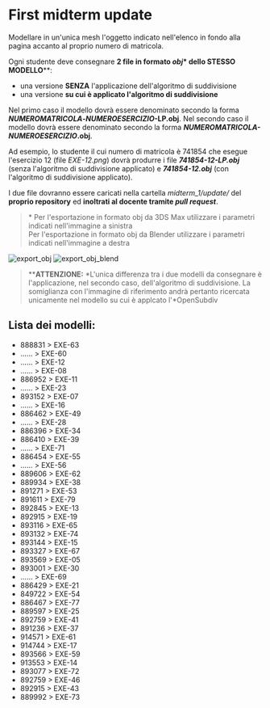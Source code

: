 # First midterm update

Modellare in un'unica mesh l'oggetto indicato nell'elenco in fondo alla pagina
accanto al proprio numero di matricola.

Ogni studente deve consegnare **2 file in formato _obj_\* dello
STESSO MODELLO**\*\*:

- una versione **SENZA** l'applicazione dell'algoritmo di suddivisione
- una versione **su cui è applicato l'algoritmo di suddivisione**

Nel primo caso il modello dovrà essere denominato secondo la forma
**_NUMEROMATRICOLA_-_NUMEROESERCIZIO_-LP.obj**.
Nel secondo caso il modello dovrà essere denominato secondo la forma
**_NUMEROMATRICOLA-NUMEROESERCIZIO_.obj**.

Ad esempio, lo studente il cui numero di matricola è 741854 che esegue
l'esercizio 12 (file *EXE-12.png*) dovrà produrre i file
_**741854-12-LP.obj**_ (senza l'algoritmo di suddivisione applicato)
e _**741854-12.obj**_ (con l'algoritmo di suddivisione applicato).

I due file dovranno essere caricati nella cartella *midterm_1/update/* del
**proprio repository** ed **inoltrati al docente tramite _pull request_**.

> \* Per l'esportazione in formato obj da 3DS Max utilizzare i parametri
indicati nell'immagine a sinistra   
Per l'esportazione in formato obj da Blender utilizzare i parametri indicati
nell'immagine a destra

![export_obj](https://github.com/strumet/modeling/raw/master/archive/obj_export.png) 
![export_obj_blend](https://github.com/strumet/modeling/raw/master/archive/obj_export_blend.png)

> \*\***ATTENZIONE:** *L'unica differenza tra i due modelli da consegnare è
l'applicazione, nel secondo caso, dell'algoritmo di suddivisione. La
somiglianza con l'immagine di riferimento andrà pertanto ricercata unicamente 
nel modello su cui è applcato l'*OpenSubdiv

## Lista dei modelli:

-	888831	>	EXE-63
-	......	>	EXE-60
-	......	>	EXE-12
-	......	>	EXE-08
-	886952	>	EXE-11
- 	......	>	EXE-23
-	893152	>	EXE-07
-	......	>	EXE-16
-	886462	>	EXE-49
-	......	>	EXE-28
-	886396	>	EXE-34
-	886410	>	EXE-39
-	......	>	EXE-71
-	886454	>	EXE-55
-	......	>	EXE-56
-	889606	>	EXE-62
-	889934	>	EXE-38
-	891271	>	EXE-53
-	891611	>	EXE-79
-	892845	>	EXE-13
-	892915	>	EXE-19
-	893116	>	EXE-65
-	893132	>	EXE-74
-	893144	>	EXE-15
-	893327	>	EXE-67
-	893569	>	EXE-05
-	893001	>	EXE-30
-	......	>	EXE-69
-	886429	>	EXE-21
-	849722	>	EXE-54
-	886467	>	EXE-77
-	889597	>	EXE-25
-	892759	>	EXE-41
-	891236	>	EXE-37
-	914571	>	EXE-61
-	914744	>	EXE-17
-	893566	>	EXE-59
-	913553	>	EXE-14
-	893077	>	EXE-72
-	892759	>	EXE-46
-	892915	>	EXE-43
-	889992	>	EXE-73
<!--
-		>	EXE-47
-		>	EXE-42
-		>	EXE-66
-		>	EXE-48
-		>	EXE-35
-		>	EXE-75
-		>	EXE-44
-		>	EXE-51
-		>	EXE-04
-		>	EXE-24
-		>	EXE-26
-		>	EXE-27
-		>	EXE-31
-		>	EXE-03
-		>	EXE-32
-		>	EXE-29
-		>	EXE-33
-		>	EXE-52
-		>	EXE-76
-		>	EXE-68
-		>	EXE-00
-		>	EXE-09
-		>	EXE-40
-		>	EXE-18
-		>	EXE-70
-		>	EXE-78
-		>	EXE-58
-		>	EXE-02
-		>	EXE-80
-		>	EXE-57
-		>	EXE-20
-		>	EXE-64
-		>	EXE-36
-		>	EXE-22
-		>	EXE-01
-		>	EXE-50
-		>	EXE-06
-		>	EXE-10
-		>	EXE-45
--->
